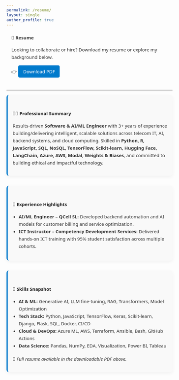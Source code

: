 ```yaml
---
permalink: /resume/
layout: single
author_profile: true
---
```


<style>
  body, h1, h2, h3, p, li {
    font-family: 'Segoe UI', Roboto, Helvetica, Arial, sans-serif;
    font-size: 15px;
    color: #333;
    line-height: 1.6;
  }
  section {
    padding: 0 1rem;
    max-width: 900px;
    margin-left: auto;
    margin-right: auto;
    margin-bottom: 2.5rem;
  }
  ul {
    padding-left: 1.3em;
    margin-bottom: 1.2rem;
  }
  h2 {
    font-weight: 600;
    color: #222;
    margin-top: 2rem;
    margin-bottom: 1rem;
  }
  .btn--primary {
    display: inline-block;
    padding: 0.5rem 1rem;
    background-color: #007acc;
    color: #fff;
    text-decoration: none;
    border-radius: 5px;
    transition: background 0.3s ease;
  }
  .btn--primary:hover {
    background-color: #005ea8;
  }
  .highlight-block {
    background-color: #f9f9f9;
    border-left: 4px solid #007acc;
    padding: 1rem;
    border-radius: 8px;
    margin-bottom: 2rem;
    box-shadow: 0 4px 12px rgba(0,0,0,0.05);
  }
</style>

<section>
  <h1>📄 Resume</h1>

  <p>Looking to collaborate or hire? Download my resume or explore my background below.</p>

  👉 <a href="/assets/files/AmiduDaborCV2.pdf" class="btn--primary" target="_blank">Download PDF</a>
</section>

<hr>

<section class="highlight-block">
  <h2>🧑‍💼 Professional Summary</h2>

  <p>
    Results-driven <strong>Software & AI/ML Engineer</strong> with 3+ years of experience building/delivering intelligent, scalable solutions across telecom IT, AI, backend systems, and cloud computing. Skilled in <strong>Python, R, JavaScript, SQL, NoSQL, TensorFlow, Scikit-learn, Hugging Face, LangChain, Azure, AWS, Modal, Weights & Biases</strong>, and committed to building ethical and impactful technology.
  </p>
</section>

<section class="highlight-block">
  <h2>💼 Experience Highlights</h2>
  <ul>
    <li><strong>AI/ML Engineer – QCell SL:</strong> Developed backend automation and AI models for customer billing and service optimization.</li>
    <li><strong>ICT Instructor – Competency Development Services:</strong> Delivered hands-on ICT training with 95% student satisfaction across multiple cohorts.</li>
  </ul>
</section>

<section class="highlight-block">
  <h2>🧠 Skills Snapshot</h2>
  <ul>
    <li><strong>AI & ML:</strong> Generative AI, LLM fine-tuning, RAG, Transformers, Model Optimization</li>
    <li><strong>Tech Stack:</strong> Python, JavaScript, TensorFlow, Keras, Scikit-learn, Django, Flask, SQL, Docker, CI/CD</li>
    <li><strong>Cloud & DevOps:</strong> Azure ML, AWS, Terraform, Ansible, Bash, GitHub Actions</li>
    <li><strong>Data Science:</strong> Pandas, NumPy, EDA, Visualization, Power BI, Tableau</li>
  </ul>
  <p>📎 <em>Full resume available in the downloadable PDF above.</em></p>
</section>
